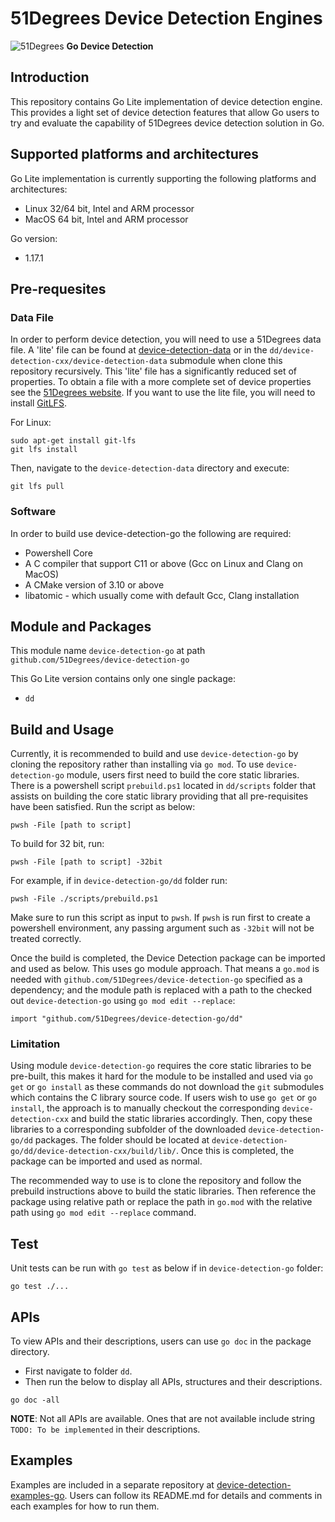 # 51Degrees Device Detection Engines

![51Degrees](https://51degrees.com/DesktopModules/FiftyOne/Distributor/Logo.ashx?utm_source=github&utm_medium=repository&utm_content=readme_main&utm_campaign=go-open-source "Data rewards the curious") **Go Device Detection**

## Introduction

This repository contains Go Lite implementation of device detection engine. This provides a light set of device detection features that allow Go users to try and evaluate the capability of 51Degrees device detection solution in Go.

## Supported platforms and architectures

Go Lite implementation is currently supporting the following platforms and architectures:
- Linux 32/64 bit, Intel and ARM processor
- MacOS 64 bit, Intel and ARM processor

Go version:
- 1.17.1

## Pre-requesites

### Data File

In order to perform device detection, you will need to use a 51Degrees data file. 
A 'lite' file can be found at [device-detection-data](https://github.com/51degrees/device-detection-data) or in the `dd/device-detection-cxx/device-detection-data` submodule when clone this repository recursively.
This 'lite' file has a significantly reduced set of properties. To obtain a 
file with a more complete set of device properties see the 
[51Degrees website](https://51degrees.com/pricing). 
If you want to use the lite file, you will need to install [GitLFS](https://git-lfs.github.com/).

For Linux:
```
sudo apt-get install git-lfs
git lfs install
```

Then, navigate to the `device-detection-data` directory and execute:

```
git lfs pull
```

### Software

In order to build use device-detection-go the following are required:
- Powershell Core
- A C compiler that support C11 or above (Gcc on Linux and Clang on MacOS)
- A CMake version of 3.10 or above
- libatomic - which usually come with default Gcc, Clang installation

## Module and Packages

This module name `device-detection-go` at path `github.com/51Degrees/device-detection-go`


This Go Lite version contains only one single package:
- `dd`

## Build and Usage

Currently, it is recommended to build and use `device-detection-go` by cloning the repository rather than installing via `go mod`. To use `device-detection-go` module, users first need to build the core static libraries. There is a powershell script `prebuild.ps1` located in `dd/scripts` folder that assists on building the core static library providing that all pre-requisites have been satisfied. Run the script as below:
```
pwsh -File [path to script]
```

To build for 32 bit, run:
```
pwsh -File [path to script] -32bit
```

For example, if in `device-detection-go/dd` folder run:
```
pwsh -File ./scripts/prebuild.ps1
```

Make sure to run this script as input to `pwsh`. If `pwsh` is run first to create a powershell environment, any passing argument such as `-32bit` will not be treated correctly.

Once the build is completed, the Device Detection package can be imported and used as below. This uses go module approach. That means a `go.mod` is needed with `github.com/51Degrees/device-detection-go` specified as a dependency; and the module path is replaced with a path to the checked out `device-detection-go` using `go mod edit --replace`:

```
import "github.com/51Degrees/device-detection-go/dd"
```

### Limitation

Using module `device-detection-go` requires the core static libraries to be pre-built, this makes it hard for the module to be installed and used via `go get` or `go install` as these commands do not download the `git` submodules which contains the C library source code. If users wish to use `go get` or `go install`, the approach is to manually checkout the corresponding `device-detection-cxx` and build the static libraries accordingly. Then, copy these libraries to a corresponding subfolder of the downloaded `device-detection-go/dd` packages. The folder should be located at `device-detection-go/dd/device-detection-cxx/build/lib/`. Once this is completed, the package can be imported and used as normal.

The recommended way to use is to clone the repository and follow the prebuild instructions above to build the static libraries. Then reference the package using relative path or replace the path in `go.mod` with the relative path using `go mod edit --replace` command.

## Test

Unit tests can be run with `go test` as below if in `device-detection-go` folder:
```
go test ./...
```

## APIs

To view APIs and their descriptions, users can use `go doc` in the package directory.
- First navigate to folder `dd`.
- Then run the below to display all APIs, structures and their descriptions.
```
go doc -all
```

**NOTE**: Not all APIs are available. Ones that are not available include string `TODO: To be implemented` in their descriptions.

## Examples

Examples are included in a separate repository at [device-detection-examples-go](https://github.com/51degrees/device-detection-examples-go). Users can follow its README.md for details and comments in each examples for how to run them.